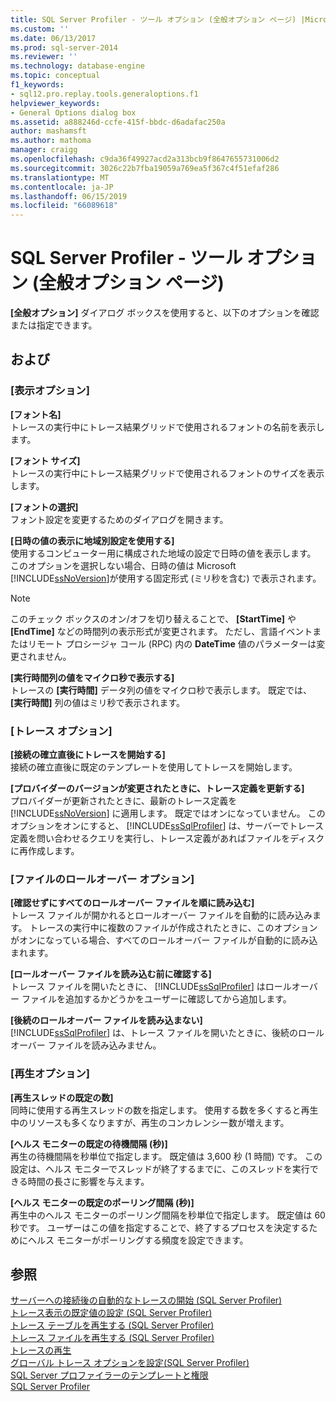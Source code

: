 ```yaml
---
title: SQL Server Profiler - ツール オプション (全般オプション ページ) |Microsoft Docs
ms.custom: ''
ms.date: 06/13/2017
ms.prod: sql-server-2014
ms.reviewer: ''
ms.technology: database-engine
ms.topic: conceptual
f1_keywords:
- sql12.pro.replay.tools.generaloptions.f1
helpviewer_keywords:
- General Options dialog box
ms.assetid: a888246d-ccfe-415f-bbdc-d6adafac250a
author: mashamsft
ms.author: mathoma
manager: craigg
ms.openlocfilehash: c9da36f49927acd2a313bcb9f8647655731006d2
ms.sourcegitcommit: 3026c22b7fba19059a769ea5f367c4f51efaf286
ms.translationtype: MT
ms.contentlocale: ja-JP
ms.lasthandoff: 06/15/2019
ms.locfileid: "66089618"
---
```

# <a name="sql-server-profiler---tools-options-general-options-page"></a>SQL Server Profiler - ツール オプション (全般オプション ページ)
  **[全般オプション]** ダイアログ ボックスを使用すると、以下のオプションを確認または指定できます。  
  
## <a name="options"></a>および  
  
### <a name="display-options"></a>[表示オプション]  
 **[フォント名]**  
 トレースの実行中にトレース結果グリッドで使用されるフォントの名前を表示します。  
  
 **[フォント サイズ]**  
 トレースの実行中にトレース結果グリッドで使用されるフォントのサイズを表示します。  
  
 **[フォントの選択]**  
 フォント設定を変更するためのダイアログを開きます。  
  
 **[日時の値の表示に地域別設定を使用する]**  
 使用するコンピューター用に構成された地域の設定で日時の値を表示します。 このオプションを選択しない場合、日時の値は Microsoft [!INCLUDE[ssNoVersion](../includes/ssnoversion-md.md)]が使用する固定形式 (ミリ秒を含む) で表示されます。  
  
> [!NOTE]  
>  このチェック ボックスのオン/オフを切り替えることで、 **[StartTime]** や **[EndTime]** などの時間列の表示形式が変更されます。 ただし、言語イベントまたはリモート プロシージャ コール (RPC) 内の **DateTime** 値のパラメーターは変更されません。  
  
 **[実行時間列の値をマイクロ秒で表示する]**  
 トレースの **[実行時間]** データ列の値をマイクロ秒で表示します。 既定では、 **[実行時間]** 列の値はミリ秒で表示されます。  
  
### <a name="tracing-options"></a>[トレース オプション]  
 **[接続の確立直後にトレースを開始する]**  
 接続の確立直後に既定のテンプレートを使用してトレースを開始します。  
  
 **[プロバイダーのバージョンが変更されたときに、トレース定義を更新する]**  
 プロバイダーが更新されたときに、最新のトレース定義を [!INCLUDE[ssNoVersion](../includes/ssnoversion-md.md)] に適用します。 既定ではオンになっていません。 このオプションをオンにすると、 [!INCLUDE[ssSqlProfiler](../includes/sssqlprofiler-md.md)] は、サーバーでトレース定義を問い合わせるクエリを実行し、トレース定義があればファイルをディスクに再作成します。  
  
### <a name="file-rollover-options"></a>[ファイルのロールオーバー オプション]  
 **[確認せずにすべてのロールオーバー ファイルを順に読み込む]**  
 トレース ファイルが開かれるとロールオーバー ファイルを自動的に読み込みます。 トレースの実行中に複数のファイルが作成されたときに、このオプションがオンになっている場合、すべてのロールオーバー ファイルが自動的に読み込まれます。  
  
 **[ロールオーバー ファイルを読み込む前に確認する]**  
 トレース ファイルを開いたときに、 [!INCLUDE[ssSqlProfiler](../includes/sssqlprofiler-md.md)] はロールオーバー ファイルを追加するかどうかをユーザーに確認してから追加します。  
  
 **[後続のロールオーバー ファイルを読み込まない]**  
 [!INCLUDE[ssSqlProfiler](../includes/sssqlprofiler-md.md)] は、トレース ファイルを開いたときに、後続のロールオーバー ファイルを読み込みません。  
  
### <a name="replay-options"></a>[再生オプション]  
 **[再生スレッドの既定の数]**  
 同時に使用する再生スレッドの数を指定します。 使用する数を多くすると再生中のリソースも多くなりますが、再生のコンカレンシー数が増えます。  
  
 **[ヘルス モニターの既定の待機間隔 (秒)]**  
 再生の待機間隔を秒単位で指定します。 既定値は 3,600 秒 (1 時間) です。 この設定は、ヘルス モニターでスレッドが終了するまでに、このスレッドを実行できる時間の長さに影響を与えます。  
  
 **[ヘルス モニターの既定のポーリング間隔 (秒)]**  
 再生中のヘルス モニターのポーリング間隔を秒単位で指定します。 既定値は 60 秒です。 ユーザーはこの値を指定することで、終了するプロセスを決定するためにヘルス モニターがポーリングする頻度を設定できます。  
  
## <a name="see-also"></a>参照  
 [サーバーへの接続後の自動的なトレースの開始 &#40;SQL Server Profiler&#41;](../tools/sql-server-profiler/start-a-trace-automatically-after-connecting-to-a-server-sql-server-profiler.md)   
 [トレース表示の既定値の設定 &#40;SQL Server Profiler&#41;](../tools/sql-server-profiler/set-trace-display-defaults-sql-server-profiler.md)   
 [トレース テーブルを再生する &#40;SQL Server Profiler&#41;](../tools/sql-server-profiler/replay-a-trace-table-sql-server-profiler.md)   
 [トレース ファイルを再生する &#40;SQL Server Profiler&#41;](../tools/sql-server-profiler/replay-a-trace-file-sql-server-profiler.md)   
 [トレースの再生](../tools/sql-server-profiler/replay-traces.md)   
 [グローバル トレース オプションを設定&#40;SQL Server Profiler&#41;](../tools/sql-server-profiler/set-global-trace-options-sql-server-profiler.md)   
 [SQL Server プロファイラーのテンプレートと権限](../tools/sql-server-profiler/sql-server-profiler-templates-and-permissions.md)   
 [SQL Server Profiler](../tools/sql-server-profiler/sql-server-profiler.md)  
  
  
